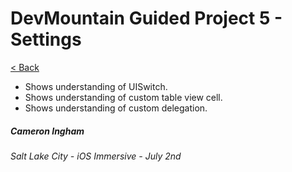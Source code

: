 # DevMountain Guided Project 5 - Settings

[< Back](https://github.com/Camji55/DevMtn-iOS20/)

- Shows understanding of UISwitch.
- Shows understanding of custom table view cell.
- Shows understanding of custom delegation.

##### Cameron Ingham
###### Salt Lake City - iOS Immersive - July 2nd



